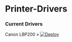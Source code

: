 # Printer-Drivers
### Current Drivers
Canon LBP200 »
[![Deploy](https://img.icons8.com/ios/100/000000/download--v2.gif)](https://github.com/HarryKxD/Printer-Drivers/blob/main/CANON-LBP2900.zip?raw=true)

